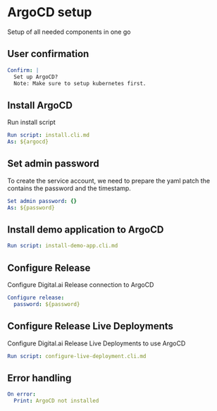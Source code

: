 # ArgoCD setup

Setup of all needed components in one go

## User confirmation

```yaml instacli
Confirm: |
  Set up ArgoCD?
  Note: Make sure to setup kubernetes first.
```

## Install ArgoCD

Run install script

```yaml instacli
Run script: install.cli.md
As: ${argocd}
```

## Set admin password

To create the service account, we need to prepare the yaml patch the contains the password and the timestamp.

```yaml instacli
Set admin password: {}
As: ${password}
```

## Install demo application to ArgoCD

```yaml instacli
Run script: install-demo-app.cli.md
```

## Configure Release

Configure Digital.ai Release connection to ArgoCD

```yaml instacli
Configure release:
  password: ${password}
```

## Configure Release Live Deployments

Configure Digital.ai Release Live Deployments to use ArgoCD

```yaml instacli
Run script: configure-live-deployment.cli.md
```

## Error handling

```yaml instacli
On error:
  Print: ArgoCD not installed
```
